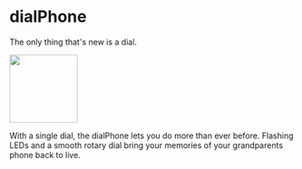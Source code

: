 # dialPhone

The only thing that's new is a dial.

<img src="https://cloud.githubusercontent.com/assets/16843704/12523195/86a453e2-c155-11e5-8f83-63dc81ee2dfc.jpg" width="120">

With a single dial, the dialPhone lets you do more than ever before. Flashing LEDs and a smooth rotary dial bring your memories of your grandparents phone back to live.
